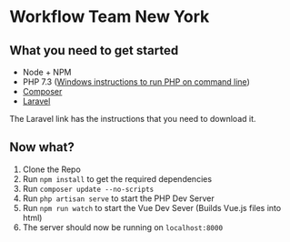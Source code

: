 # Workflow Team New York

## What you need to get started
* Node + NPM
* PHP 7.3 ([Windows instructions to run PHP on command line](http://php.net/manual/en/install.windows.legacy.index.php#install.windows.legacy.commandline))
* [Composer](https://getcomposer.org/ "Composer")
* [Laravel](https://laravel.com/docs/4.2/quick "Laravel")

The Laravel link has the instructions that you need to download it.

## Now what? 
1. Clone the Repo
2. Run `npm install` to get the required dependencies
3. Run `composer update --no-scripts`
4. Run `php artisan serve` to start the PHP Dev Server
5. Run `npm run watch` to start the Vue Dev Sever (Builds Vue.js files into html)
6. The server should now be running on `localhost:8000`
